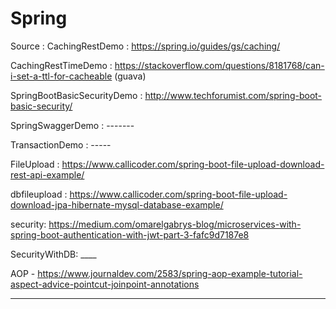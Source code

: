 # Spring
Source : 
CachingRestDemo :  https://spring.io/guides/gs/caching/

CachingRestTimeDemo :  https://stackoverflow.com/questions/8181768/can-i-set-a-ttl-for-cacheable     (guava)

SpringBootBasicSecurityDemo : http://www.techforumist.com/spring-boot-basic-security/  

SpringSwaggerDemo : -------

TransactionDemo : -----

FileUpload :  https://www.callicoder.com/spring-boot-file-upload-download-rest-api-example/

dbfileupload : https://www.callicoder.com/spring-boot-file-upload-download-jpa-hibernate-mysql-database-example/

security: https://medium.com/omarelgabrys-blog/microservices-with-spring-boot-authentication-with-jwt-part-3-fafc9d7187e8

SecurityWithDB: ____

AOP - https://www.journaldev.com/2583/spring-aop-example-tutorial-aspect-advice-pointcut-joinpoint-annotations



---